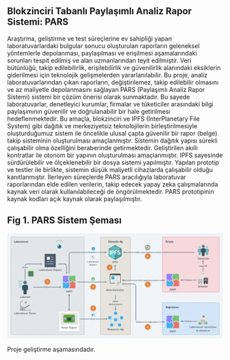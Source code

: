 ## Blokzinciri Tabanlı Paylaşımlı Analiz Rapor Sistemi: PARS
Araştırma, geliştirme ve test süreçlerine ev sahipliği yapan laboratuvarlardaki bulgular sonucu oluşturulan raporların geleneksel yöntemlerle depolanması, paylaşılması ve erişilmesi aşamalarındaki sorunları tespit edilmiş ve alan uzmanlarından teyit edilmiştir. Veri bütünlüğü, takip edilebilirlik, erişilebilirlik ve güvenilirlik alanındaki eksiklerin giderilmesi için teknolojik gelişmelerden yararlanılabilir. Bu proje, analiz laboratuvarlarından çıkan raporların, değiştirilemez, takip edilebilir olmasını ve az maliyetle depolanmasını sağlayan PARS (Paylaşımlı Analiz Rapor Sistemi) sistemi bir çözüm önerisi olarak sunmaktadır. Bu sayede laboratuvarlar, denetleyici kurumlar, firmalar ve tüketiciler arasındaki bilgi paylaşımının güvenilir ve doğrulanabilir bir hale getirilmesi hedeflenmektedir. Bu amaçla, blokzinciri ve IPFS (InterPlanetary File System) gibi dağıtık ve merkeziyetsiz teknolojilerin birleştirilmesiyle oluşturduğumuz sistem ile öncelikle ulusal çapta güvenilir bir rapor (belge) takip sisteminin oluşturulması amaçlanmıştır. Sistemin dağıtık yapısı sürekli çalışabilir olma özelliğini beraberinde getirmektedir. Geliştirilen akıllı kontratlar ile otonom bir yapının oluşturulması amaçlanmıştır. IPFS sayesinde sürdürülebilir ve ölçeklenebilir bir dosya sistemi yapılmıştır. Yapılan prototip ve testler ile birlikte, sistemin düşük maliyetli cihazlarda çalışabilir olduğu kanıtlanmıştır. İlerleyen süreçlerde PARS aracılığıyla laboratuvar raporlarından elde edilen verilerin, takip edecek yapay zeka çalışmalarında kaynak veri olarak kullanılabileceği de öngörülmektedir. PARS prototipinin kaynak kodları açık kaynak olarak paylaşılmıştır.

## Fig 1. PARS Sistem Şeması
<img src="https://github.com/paylasimlianalizraporsistemi/pars/blob/main/parssema.png" width="800" alt="PARS Sistem Şeması">

Proje geliştirme aşamasındadır.


